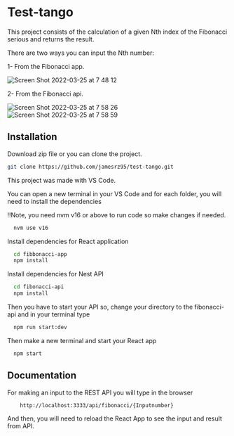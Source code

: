 # Test-tango

This project consists of the calculation of a given Nth index of the Fibonacci serious and returns the result. 



There are two ways you can input the Nth number:

1- From the Fibonacci app. 



![Screen Shot 2022-03-25 at 7 48 12](https://user-images.githubusercontent.com/18705623/160133807-2969cd81-3cea-4fd4-8100-cd924981a015.png)

2- From the Fibonacci api.

![Screen Shot 2022-03-25 at 7 58 26](https://user-images.githubusercontent.com/18705623/160135024-441e5f5d-89e1-407f-b50d-146aaf11613d.png)
![Screen Shot 2022-03-25 at 7 58 59](https://user-images.githubusercontent.com/18705623/160135034-9196278b-906b-4b8e-8922-6c417f0df9ea.png)

## Installation

Download zip file or you can clone the project.
```bash
git clone https://github.com/jamesrz95/test-tango.git

```
This project was made with VS Code.

You can open a new terminal in your VS Code and for each folder, you will need to install the dependencies

!!Note, you need nvm v16 or above to run code so make changes if needed.
```bash
  nvm use v16
```

Install  dependencies for React application

```bash
  cd fibbonacci-app
  npm install
```

Install  dependencies for Nest API

```bash
  cd fibonacci-api
  npm install
```

Then you have to start your API so, change your directory to the fibonacci-api and in your terminal
type


```bash
  npm run start:dev
```

Then make a new terminal and start your React app
```bash
  npm start
```

## Documentation

For making an input to the REST API you will type in the browser

```bash
    http://localhost:3333/api/fibonacci/{Inputnumber}
```

And then, you will need to reload the React App to see the input and result from API.
